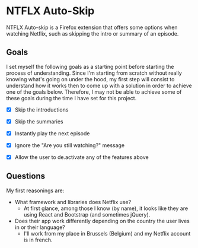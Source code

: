 # NTFLX Auto-Skip


NTFLX Auto-skip is a Firefox extension that offers some options when watching Netflix, such as skipping the intro or summary of an episode.


## Goals


I set myself the following goals as a starting point before starting the process of understanding. Since I'm starting from scratch without really knowing what's going on under the hood, my first step will consist to understand how it works then to come up with a solution in order to achieve one of the goals below. Therefore, I may not be able to achieve some of these goals during the time I have set for this project. 

- [x] Skip the introductions 
- [x] Skip the summaries 
- [x] Instantly play the next episode 
- [x] Ignore the "Are you still watching?" message
- [x] Allow the user to de.activate any of the features above 


## Questions


My first reasonings are:
- What framework and libraries does Netflix use? 
  - At first glance, among those I know (by name), it looks like they are using React and Bootstrap (and sometimes jQuery). 
- Does their app work differently depending on the country the user lives in or their language?
  - I'll work from my place in Brussels (Belgium) and my Netflix account is in french. 